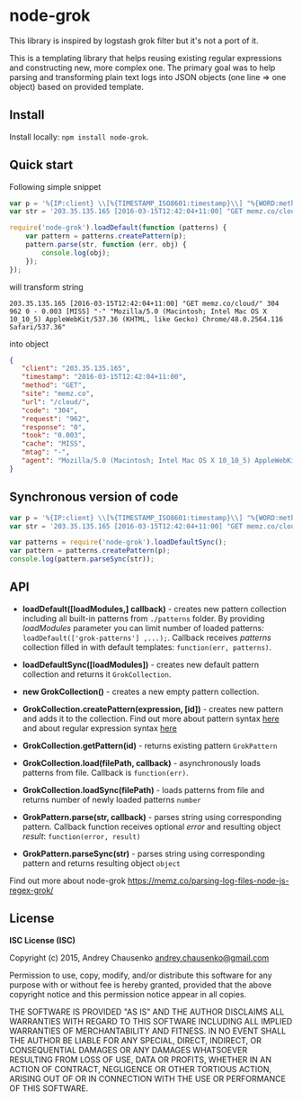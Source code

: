 # node-grok

This library is inspired by logstash grok filter but it's not a port of it.

This is a templating library that helps reusing existing regular expressions and constructing new, more complex one. The primary goal was to help parsing and transforming plain text logs into JSON objects (one line => one object) based on provided template. 

## Install
Install locally: `npm install node-grok`.

## Quick start
Following simple snippet
```javascript
var p = '%{IP:client} \\[%{TIMESTAMP_ISO8601:timestamp}\\] "%{WORD:method} %{URIHOST:site}%{URIPATHPARAM:url}" %{INT:code} %{INT:request} %{INT:response} - %{NUMBER:took} \\[%{DATA:cache}\\] "%{DATA:mtag}" "%{DATA:agent}"';
var str = '203.35.135.165 [2016-03-15T12:42:04+11:00] "GET memz.co/cloud/" 304 962 0 - 0.003 [MISS] "-" "Mozilla/5.0 (Macintosh; Intel Mac OS X 10_10_5) AppleWebKit/537.36 (KHTML, like Gecko) Chrome/48.0.2564.116 Safari/537.36"';

require('node-grok').loadDefault(function (patterns) {
    var pattern = patterns.createPattern(p);
    pattern.parse(str, function (err, obj) {
        console.log(obj);
    });
});
```
will transform string
```
203.35.135.165 [2016-03-15T12:42:04+11:00] "GET memz.co/cloud/" 304 962 0 - 0.003 [MISS] "-" "Mozilla/5.0 (Macintosh; Intel Mac OS X 10_10_5) AppleWebKit/537.36 (KHTML, like Gecko) Chrome/48.0.2564.116 Safari/537.36"
```
into object
```json
{ 
   "client": "203.35.135.165",
   "timestamp": "2016-03-15T12:42:04+11:00",
   "method": "GET",
   "site": "memz.co",
   "url": "/cloud/",
   "code": "304",
   "request": "962",
   "response": "0",
   "took": "0.003",
   "cache": "MISS",
   "mtag": "-",
   "agent": "Mozilla/5.0 (Macintosh; Intel Mac OS X 10_10_5) AppleWebKit/537.36 (KHTML, like Gecko) Chrome/48.0.2564.116 Safari/537.36" 
}
```

## Synchronous version of code
```javascript
var p = '%{IP:client} \\[%{TIMESTAMP_ISO8601:timestamp}\\] "%{WORD:method} %{URIHOST:site}%{URIPATHPARAM:url}" %{INT:code} %{INT:request} %{INT:response} - %{NUMBER:took} \\[%{DATA:cache}\\] "%{DATA:mtag}" "%{DATA:agent}"';
var str = '203.35.135.165 [2016-03-15T12:42:04+11:00] "GET memz.co/cloud/" 304 962 0 - 0.003 [MISS] "-" "Mozilla/5.0 (Macintosh; Intel Mac OS X 10_10_5) AppleWebKit/537.36 (KHTML, like Gecko) Chrome/48.0.2564.116 Safari/537.36"';

var patterns = require('node-grok').loadDefaultSync();
var pattern = patterns.createPattern(p);
console.log(pattern.parseSync(str));
```

## API
* **loadDefault([loadModules,] callback)** - creates new pattern collection including all built-in patterns from `./patterns` folder. By providing *loadModules* parameter you can limit number of loaded patterns: `loadDefault(['grok-patterns'] ,...);`. Callback receives *patterns* collection filled in with default templates: `function(err, patterns)`.

* **loadDefaultSync([loadModules])** - creates new default pattern collection and returns it `GrokCollection`.

* **new GrokCollection()** - creates a new empty pattern collection.

* **GrokCollection.createPattern(expression, [id])** - creates new pattern and adds it to the collection. Find out more about pattern syntax [here](http://logstash.net/docs/1.4.2/filters/grok) and about regular expression syntax [here](http://www.geocities.jp/kosako3/oniguruma/doc/RE.txt)

* **GrokCollection.getPattern(id)** - returns existing pattern `GrokPattern`

* **GrokCollection.load(filePath, callback)** - asynchronously loads patterns from file. Callback is `function(err)`.

* **GrokCollection.loadSync(filePath)** - loads patterns from file and returns number of newly loaded patterns `number`

* **GrokPattern.parse(str, callback)** - parses string using corresponding pattern. Callback function receives optional *error* and resulting object *result*: `function(error, result)`

* **GrokPattern.parseSync(str)** - parses string using corresponding pattern and returns resulting object `object`

Find out more about node-grok https://memz.co/parsing-log-files-node-js-regex-grok/ 

## License 
**ISC License (ISC)**

Copyright (c) 2015, Andrey Chausenko <andrey.chausenko@gmail.com>

Permission to use, copy, modify, and/or distribute this software for any
purpose with or without fee is hereby granted, provided that the above
copyright notice and this permission notice appear in all copies.

THE SOFTWARE IS PROVIDED "AS IS" AND THE AUTHOR DISCLAIMS ALL WARRANTIES
WITH REGARD TO THIS SOFTWARE INCLUDING ALL IMPLIED WARRANTIES OF
MERCHANTABILITY AND FITNESS. IN NO EVENT SHALL THE AUTHOR BE LIABLE FOR
ANY SPECIAL, DIRECT, INDIRECT, OR CONSEQUENTIAL DAMAGES OR ANY DAMAGES
WHATSOEVER RESULTING FROM LOSS OF USE, DATA OR PROFITS, WHETHER IN AN
ACTION OF CONTRACT, NEGLIGENCE OR OTHER TORTIOUS ACTION, ARISING OUT OF
OR IN CONNECTION WITH THE USE OR PERFORMANCE OF THIS SOFTWARE.
